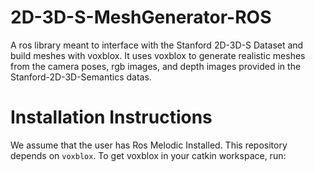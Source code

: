 # 2D-3D-S-MeshGenerator-ROS
A ros library meant to interface with the Stanford 2D-3D-S Dataset and build meshes with voxblox. It uses voxblox to generate realistic meshes from the camera poses, rgb images, and depth images provided in the Stanford-2D-3D-Semantics datas.


# Installation Instructions
We assume that the user has Ros Melodic Installed. This repository depends on `voxblox`. To get voxblox in your catkin workspace, run:
